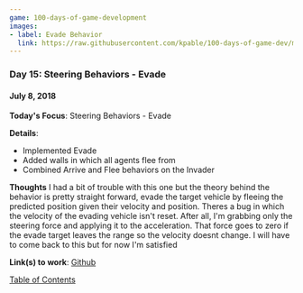 ```yaml
---
game: 100-days-of-game-development
images: 
- label: Evade Behavior
  link: https://raw.githubusercontent.com/kpable/100-days-of-game-dev/master/images/day15-sb-evade/evade.gif
---
```


<a name="day-15"></a>
### Day 15: Steering Behaviors - Evade
#### July 8, 2018 

**Today's Focus**: Steering Behaviors - Evade

**Details**:
  - Implemented Evade
  - Added walls in which all agents flee from
  - Combined Arrive and Flee behaviors on the Invader

**Thoughts** 
I had a bit of trouble with this one but the theory behind the behavior is pretty straight forward, evade the target vehicle by fleeing the predicted position given their velocity and position. Theres a bug in which the velocity of the evading vehicle isn't reset. After all, I'm grabbing only the steering force and applying it to the acceleration. That force goes to zero if the evade target leaves the range so the velocity doesnt change. I will have to come back to this but for now I'm satisfied 

<!-- 
**Examples**: 

#### Evade Behavior
![Evade Behavior](https://raw.githubusercontent.com/kpable/100-days-of-game-dev/master/images/day15-sb-evade/evade.gif)  
 -->
 
**Link(s) to work**: [Github](https://github.com/Kpable/Kpable-Labs/tree/misc/steering-behavior/Assets/Misc/Steering%20Behaviors)

[Table of Contents](#toc)